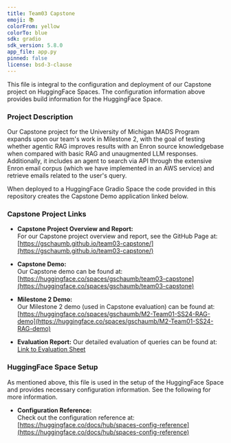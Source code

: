 ```yaml
---
title: Team03 Capstone
emoji: 📚
colorFrom: yellow
colorTo: blue
sdk: gradio
sdk_version: 5.8.0
app_file: app.py
pinned: false
license: bsd-3-clause
---
```


This file is integral to the configuration and deployment of our Capstone project on HuggingFace Spaces. The configuration information above provides build information for the HuggingFace Space. 

### Project Description

 Our Capstone project for the University of Michigan MADS Program expands upon our team's work in Milestone 2, with the goal of testing whether agentic RAG improves results with an Enron source knowledgebase when compared with basic RAG and unaugmented LLM responses. Additionally, it includes an agent to search via API through the extensive Enron email corpus (which we have implemented in an AWS service) and retrieve emails related to the user's query.

 When deployed to a HuggingFace Gradio Space the code provided in this repository creates the Capstone Demo application linked below.

### Capstone Project Links

- **Capstone Project Overview and Report:**  
  For our Capstone project overview and report, see the GitHub Page at:  
  [https://gschaumb.github.io/team03-capstone/](https://gschaumb.github.io/team03-capstone/)

- **Capstone Demo:**  
  Our Capstone demo can be found at:  
  [https://huggingface.co/spaces/gschaumb/team03-capstone](https://huggingface.co/spaces/gschaumb/team03-capstone)

- **Milestone 2 Demo:**  
  Our Milestone 2 demo (used in Capstone evaluation) can be found at:  
  [https://huggingface.co/spaces/gschaumb/M2-Team01-SS24-RAG-demo](https://huggingface.co/spaces/gschaumb/M2-Team01-SS24-RAG-demo)

- **Evaluation Report:**
  Our detailed evaluation of queries can be found at:
  <a href="https://docs.google.com/spreadsheets/d/e/2PACX-1vSazYHLTkUGFPhN0KqDidJPrdtEYcs3apmemOkPjzgAiDhl2EkmxVk55jNxtcmBArZyzzSyyAPiA6nU/pubhtml?widget=true&amp;headers=false" target="_blank">Link to Evaluation Sheet</a>
  

### HuggingFace Space Setup

As mentioned above, this file is used in the setup of the HuggingFace Space and provides necessary configuration information. See the following for more information.

- **Configuration Reference:**  
  Check out the configuration reference at:  
  [https://huggingface.co/docs/hub/spaces-config-reference](https://huggingface.co/docs/hub/spaces-config-reference)
